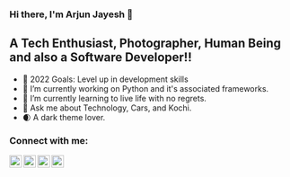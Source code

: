 ### Hi there, I'm Arjun Jayesh 👋

## A Tech Enthusiast, Photographer, Human Being and also a Software Developer!!

- 🥅 2022 Goals: Level up in development skills
- 🔭 I’m currently working on Python and it's associated frameworks. 
- 🌱 I’m currently learning to live life with no regrets. 
- 💬 Ask me about Technology, Cars, and Kochi.
- :waxing_crescent_moon: A dark theme lover.

### Connect with me:

[<img align="left" alt="arjunjayesh | LinkedIn" width="22px" src="https://img.icons8.com/color/2x/linkedin.png" />][LinkedIn]
[<img align="left" alt="arjunjayesh | G-Mail" width="22px" src="https://img.icons8.com/color/344/gmail--v1.png" />][G-Mail]
[<img align="left" alt="arjunjayesh | Instagram" width="22px" src="https://img.icons8.com/color/344/instagram-new--v1.png" />][Instagram]
[<img align="left" alt="arjunjayesh | WhatsApp" width="22px" src="https://img.icons8.com/color/2x/whatsapp--v1.png" />][WhatsApp]

[LinkedIn]: https://linkedin.com/in/arjunjayesh
[G-Mail]: mailto:9997arjun@gmail.com
[Instagram]: https://www.instagram.com/arjunjayesh97/
[WhatsApp]: https://wa.me/+917012936126

